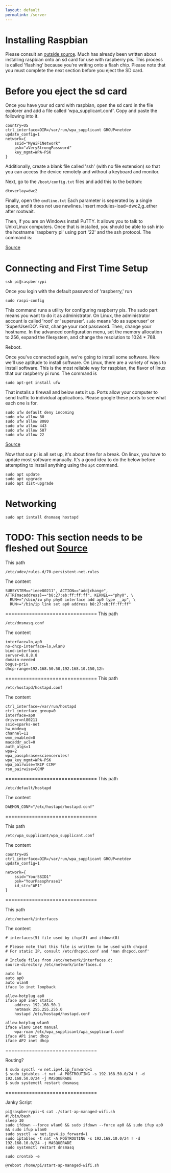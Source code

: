 ```yaml
---
layout: default
permalink: /server
---
```




# Installing Raspbian

Please consult an [outside source](https://www.raspberrypi.org/documentation/installation/installing-images/). Much has already been written about installing raspbian onto an sd card for use with raspberry pis. This process is called 'flashing' because you're writing onto a flash chip. Please note that you must complete the next section before you eject the SD card.

# Before you eject the sd card

Once you have your sd card with raspbian, open the sd card in the file explorer and add a file called 'wpa_supplicant.conf'. Copy and paste the following into it.
```
country=US
ctrl_interface=DIR=/var/run/wpa_supplicant GROUP=netdev
update_config=1
network={
	ssid="MyWiFiNetwork"
	psk="aVeryStrongPassword"
	key_mgmt=WPA-PSK
}
```

Additionally, create a blank file called 'ssh' (with no file extension) so that you can access the device remotely and without a keyboard and monitor.

Next, go to the ```/boot/config.txt``` files and add this to the bottom:
```
dtoverlay=dwc2
```
Finally, open the ```cmdline.txt```  Each parameter is seperated by a single space, and it does not use newlines. Insert modules-load=dwc2,g_ether after rootwait.

Then, if you are on Windows install PuTTY. It allows you to talk to Unix/Linux computers. Once that is installed, you should be able to ssh into the hostname 'raspberry pi' using port '22' and the ssh protocol. The command is:

[Source](https://gist.github.com/gbaman/975e2db164b3ca2b51ae11e45e8fd40a)
 
# Connecting and First Time Setup

```
ssh pi@raspberrypi
```
Once you login with the default password of 'raspberry,' run

```
sudo raspi-config
```

This command runs a utility for configuring raspberry pis. The sudo part means you want to do it as administrator. On Linux, the administrator account is called 'root' or 'superuser'. ```sudo``` means 'do as superuser' or 'SuperUserDO'. First, change your root password. Then, change your hostname. In the advanced configuration menu, set the memory allocation to 256, expand the filesystem, and change the resolution to 1024 * 768.  

Reboot.

Once you've connected again, we're going to install some software. Here we'll use aptitude to install software. On Linux, there are a variety of ways to install software. This is the most reliable way for raspbian, the flavor of linux that our raspberry pi runs. The command is



```
sudo apt-get install ufw
```

That installs a firewall and below sets it up. Ports allow your computer to send traffic to individual applications. Please google these ports to see what each one is for.

```
sudo ufw default deny incoming
sudo ufw allow 80
sudo ufw allow 8080
sudo ufw allow 443
sudo ufw allow 587
sudo ufw allow 22
```

[Source](https://slippytrumpet.io/posts/raspberry-pi-zero-w-setup/)

Now that our pi is all set up, it's about time for a break. On linux, you have to update most software manually. It's a good idea to do the below before attempting to install anything using the ```apt``` command.

```
sudo apt update
sudo apt upgrade
sudo apt dist-upgrade
```

# Networking

```
sudo apt isntall dnsmasq hostapd
```

TODO: This section needs to be fleshed out
[Source](https://blog.thewalr.us/2017/09/26/raspberry-pi-zero-w-simultaneous-ap-and-managed-mode-wifi/)
===============================
This path
```
/etc/udev/rules.d/70-persistent-net.rules
```
The content
```
SUBSYSTEM=="ieee80211", ACTION=="add|change", ATTR{macaddress}=="b8:27:eb:ff:ff:ff", KERNEL=="phy0", \
  RUN+="/sbin/iw phy phy0 interface add ap0 type __ap", \
  RUN+="/bin/ip link set ap0 address b8:27:eb:ff:ff:ff"
```
===============================
This path
```
/etc/dnsmasq.conf
```
The content
```
interface=lo,ap0
no-dhcp-interface=lo,wlan0
bind-interfaces
server=8.8.8.8
domain-needed
bogus-priv
dhcp-range=192.168.50.50,192.168.10.150,12h
```
===============================
This path
```
/etc/hostapd/hostapd.conf
```
The content
```
ctrl_interface=/var/run/hostapd
ctrl_interface_group=0
interface=ap0
driver=nl80211
ssid=sparks-net
hw_mode=g
channel=11
wmm_enabled=0
macaddr_acl=0
auth_algs=1
wpa=2
wpa_passphrase=sciencerules!
wpa_key_mgmt=WPA-PSK
wpa_pairwise=TKIP CCMP
rsn_pairwise=CCMP
```
===============================
This path
```
/etc/default/hostapd
```
The content
```
DAEMON_CONF="/etc/hostapd/hostapd.conf"
```
===============================

This path
```
/etc/wpa_supplicant/wpa_supplicant.conf
```
The content
```
country=US
ctrl_interface=DIR=/var/run/wpa_supplicant GROUP=netdev
update_config=1

network={
    ssid="YourSSID1"
    psk="YourPassphrase1"
    id_str="AP1"
}
```

===============================

This path
```
/etc/network/interfaces
```
The content
```
# interfaces(5) file used by ifup(8) and ifdown(8)

# Please note that this file is written to be used with dhcpcd
# For static IP, consult /etc/dhcpcd.conf and 'man dhcpcd.conf'

# Include files from /etc/network/interfaces.d:
source-directory /etc/network/interfaces.d

auto lo
auto ap0
auto wlan0
iface lo inet loopback

allow-hotplug ap0
iface ap0 inet static
    address 192.168.50.1
    netmask 255.255.255.0
    hostapd /etc/hostapd/hostapd.conf

allow-hotplug wlan0
iface wlan0 inet manual
    wpa-roam /etc/wpa_supplicant/wpa_supplicant.conf
iface AP1 inet dhcp
iface AP2 inet dhcp
```
===============================

Routing?

```
$ sudo sysctl -w net.ipv4.ip_forward=1
$ sudo iptables -t nat -A POSTROUTING -s 192.168.50.0/24 ! -d 192.168.50.0/24 -j MASQUERADE
$ sudo systemctl restart dnsmasq
```

===============================

Janky Script

```
pi@raspberrypi:~$ cat ./start-ap-managed-wifi.sh
#!/bin/bash
sleep 30
sudo ifdown --force wlan0 && sudo ifdown --force ap0 && sudo ifup ap0 && sudo ifup wlan0
sudo sysctl -w net.ipv4.ip_forward=1
sudo iptables -t nat -A POSTROUTING -s 192.168.10.0/24 ! -d 192.168.10.0/24 -j MASQUERADE
sudo systemctl restart dnsmasq

sudo crontab -e

@reboot /home/pi/start-ap-managed-wifi.sh
```

